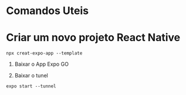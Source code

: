 # Comandos Uteis

# Criar um novo projeto React Native

``` npx creat-expo-app --template ```

1) Baixar o App Expo GO

2) Baixar o tunel

``` expo start --tunnel ```